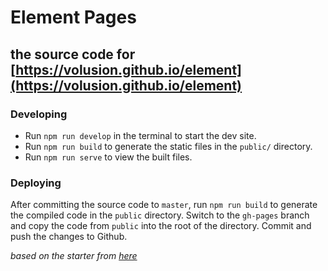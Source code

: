 # Element Pages

## the source code for [https://volusion.github.io/element](https://volusion.github.io/element)

### Developing

- Run `npm run develop` in the terminal to start the dev site.
- Run `npm run build` to generate the static files in the `public/` directory.
- Run `npm run serve` to view the built files.

### Deploying

After committing the source code to `master`, run `npm run build` to generate the compiled code in the `public` directory. Switch to the `gh-pages` branch and copy the code from `public` into the root of the directory. Commit and push the changes to Github.

_based on the starter from [here](https://github.com/codebushi/gatsby-starter-dimension)_
